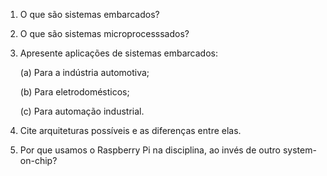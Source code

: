 1. O que são sistemas embarcados?



2. O que são sistemas microprocesssados?



3. Apresente aplicações de sistemas embarcados:


	(a) Para a indústria automotiva;


	(b) Para eletrodomésticos;


	(c) Para automação industrial.



4. Cite arquiteturas possíveis e as diferenças entre elas.



5. Por que usamos o Raspberry Pi na disciplina, ao invés de outro system-on-chip?
